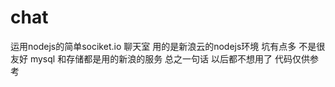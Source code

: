 # chat
运用nodejs的简单sociket.io 聊天室
用的是新浪云的nodejs环境 坑有点多 不是很友好 
mysql 和存储都是用的新浪的服务 总之一句话 以后都不想用了
代码仅供参考
